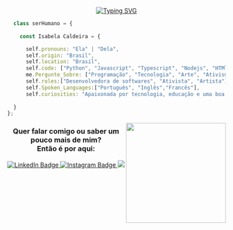 <div id="header" align="center">

<a href="https://git.io/typing-svg"><img src="https://readme-typing-svg.herokuapp.com?font=Fira+Code&pause=1000&width=435&lines=Hey%2C+voc%C3%AA!!!+Seja+bem-vinde!;Vamos+falar+de+%3Cc%C3%B3digo%3E%3F" alt="Typing SVG" /></a>
</div>

```javascript
  class serHumano = {  
    
    const Isabela Caldeira = {

      self.pronouns: "Ela" | "Dela",
      self.origin: "Brasil",
      self.location: "Brasil",
      self.code: ["Python", "Javascript", "Typescript", "Nodejs", "HTMl", "CSS"],
      me.Pergunte_Sobre: ["Programação", "Tecnologia", "Arte", "Ativismo"],
      self.roles:["Desenvolvedora de softwares", "Ativista", "Artista"],
      self.Spoken_Languages:["Português", "Inglês","Francês"],
      self.curiosities: "Apaixonada por tecnologia, educação e uma boa xícara de café",
   
  }
};
```
<img align='right' src="https://media.giphy.com/media/ieyl9zmCjO4b4t6qoY/giphy.gif" width="230">

<div id="badges" align="center">
  <h3>Quer falar comigo ou saber um pouco mais de mim? </br>
  Então é por aqui: </h3> 
  <a  target="_blank" href="https://www.linkedin.com/in/isabela-caldeira-a98b7922b/">
    <img src="https://img.shields.io/badge/LinkedIn-blue?style=for-the-badge&logo=linkedin&logoColor=white" alt="LinkedIn Badge"/>
  </a>
  <a  target="_blank" href="https://www.instagram.com/_belacaldeira/">
    <img src="https://img.shields.io/badge/Instagram-E4405F?style=for-the-badge&logo=instagram&logoColor=white" alt="Instagram Badge"/>
  </a>
  <a target="_blank" href="mailto:isabela.ribeiro@outlook.com"> <img src="https://img.shields.io/badge/Gmail-D14836?style=for-the-badge&logo=gmail&logoColor=white"</a>
</div>

